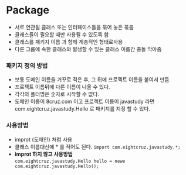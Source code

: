 # Package
- 서로 연관됨 클래스 또는 인터페이스들을 묶어 놓은 묶음
- 클래스들이 필요할 때만 사용될 수 있도록 함
- 클래스를 패키지 이름 과 함께 계층적인 형태로사용
- 다른 그룹에 속한 클래스와 발생할 수 있는 클래스 이름간 충돌 막아줌

### 패키지 정의 방법
- 보통 도메인 이름을 거꾸로 적은 후, 그 뒤에 프로젝트 이름을 붙여서 만듬
- 프로젝트 이름뒤에 다른 이름이 나올 수 있다.
- 각각의 폴더명은 숫자로 시작할 수 없다.
- 도메인 이름이 8cruz.com 이고 프로젝트 이름이 javastudy 라면 com.eightcruz.javastudy.Hello 로 패키지를 지정 할 수 있다.
### 사용방법
- improt {도매인} 처럼 사용
- 클래스 이름대신에 * 를 적어도 된다. ``import com.eightcruz.javastudy.*;``
- **improt 하지 않고 사용방법**  
    ``com.eightcruz.javastudy.Hello hello = newe com.eightcruz.javastudy.Hello(); ``
